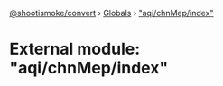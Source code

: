 [@shootismoke/convert](../README.md) › [Globals](../globals.md) › ["aqi/chnMep/index"](_aqi_chnmep_index_.md)

# External module: "aqi/chnMep/index"


